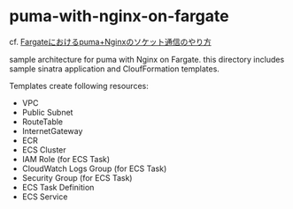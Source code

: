 # puma-with-nginx-on-fargate

cf. [Fargateにおけるpuma+Nginxのソケット通信のやり方](https://bluepixel.hatenablog.com/entry/2020/04/22/230721)

sample architecture for puma with Nginx on Fargate.
this directory includes sample sinatra application and CloufFormation templates.

Templates create following resources:

- VPC
- Public Subnet
- RouteTable
- InternetGateway
- ECR
- ECS Cluster
- IAM Role (for ECS Task)
- CloudWatch Logs Group (for ECS Task)
- Security Group (for ECS Task)
- ECS Task Definition
- ECS Service
